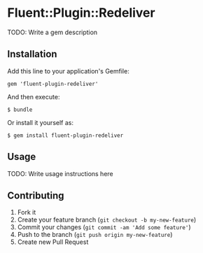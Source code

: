 # Fluent::Plugin::Redeliver

TODO: Write a gem description

## Installation

Add this line to your application's Gemfile:

    gem 'fluent-plugin-redeliver'

And then execute:

    $ bundle

Or install it yourself as:

    $ gem install fluent-plugin-redeliver

## Usage

TODO: Write usage instructions here

## Contributing

1. Fork it
2. Create your feature branch (`git checkout -b my-new-feature`)
3. Commit your changes (`git commit -am 'Add some feature'`)
4. Push to the branch (`git push origin my-new-feature`)
5. Create new Pull Request
